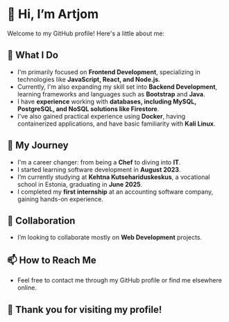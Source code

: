 # 👋 Hi, I’m Artjom

Welcome to my GitHub profile! Here's a little about me:

## 👀 What I Do
- I'm primarily focused on **Frontend Development**, specializing in technologies like **JavaScript, React, and Node.js**.
- Currently, I'm also expanding my skill set into **Backend Development**, learning frameworks and languages such as **Bootstrap** and **Java**.
- I have **experience** working with **databases, including MySQL, PostgreSQL, and NoSQL solutions like Firestore**.
- I've also gained practical experience using **Docker**, having containerized applications, and have basic familiarity with **Kali Linux**.

## 🌱 My Journey
- I'm a career changer: from being a **Chef** to diving into **IT**.
- I started learning software development in **August 2023**.
- I’m currently studying at **Kehtna Kutsehariduskeskus**, a vocational school in Estonia, graduating in **June 2025**.
- I completed my **first internship** at an accounting software company, gaining hands-on experience.

## 💞️ Collaboration
- I’m looking to collaborate mostly on **Web Development** projects.

## 📫 How to Reach Me
- Feel free to contact me through my GitHub profile or find me elsewhere online.

## 🫶 Thank you for visiting my profile!
